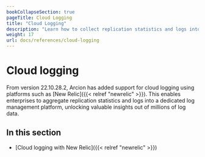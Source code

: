 ```yaml
---
bookCollapseSection: true
pageTitle: Cloud Logging
title: "Cloud Logging"
description: "Learn how to collect replication statistics and logs into cloud logging platforms like New Relic, enabling powerful log management and analysis."
weight: 17
url: docs/references/cloud-logging
---
```


# Cloud logging

From version 22.10.28.2, Arcion has added support for cloud logging using platforms such as [New Relic]({{< relref "newrelic" >}}). This enables enterprises to aggregate replication statistics and logs into a dedicated log management platform, unlocking valuable insights out of millions of log data.

## In this section

- [Cloud logging with New Relic]({{< relref "newrelic" >}})